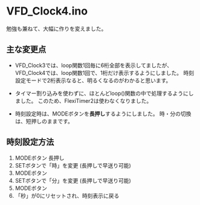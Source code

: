 # VFD_Clock4.ino

勉強も兼ねて、大幅に作りを変えました。

## 主な変更点

* VFD_Clock3では、loop関数1回毎に6桁全部を表示してましたが、
VFD_Clock4では、loop関数1回で、1桁だけ表示するようにしました。
時刻設定モードで2桁表示なると、明るくなるのがわかると思います。

* タイマー割り込みを使わずに、ほとんどloop()関数の中で処理するようにしました。
このため、FlexiTimer2は使わなくなりました。

* 時刻設定時は、MODEボタンを**長押し**するようにしました。
時・分の切換は、短押しのままです。

## 時刻設定方法

1. MODEボタン 長押し
2. SETボタンで「時」を変更 (長押しで早送り可能)
3. MODEボタン
4. SETボタンで「分」を変更 (長押しで早送り可能)
5. MODEボタン
6. 「秒」が0にリセットされ、時刻表示に戻る